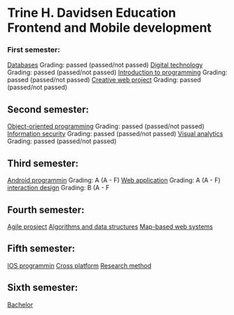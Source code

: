 # Trine H. Davidsen Education Frontend and Mobile development

### First semester:
[Databases](https://github.com/THD-94/Databases) Grading: passed (passed/not passed)
[Digital technology](https://github.com/THD-94/Digital-technology) Grading: passed (passed/not passed)
[Introduction to programming]() Grading: passed (passed/not passed)
[Creative web project]() Grading: passed (passed/not passed)

## Second semester:
[Object-oriented programming](https://github.com/THD-94/Student-event-registration) Grading: passed (passed/not passed)
[Information security](https://github.com/THD-94/information-security) Grading: passed (passed/not passed)
[Visual analytics]() Grading: passed (passed/not passed)

## Third semester:
[Android programmin]() Grading: A (A - F)
[Web application]() Grading: A (A - F)
[interaction design]() Grading: B (A - F

## Fourth semester:
[Agile prosject]()
[Algorithms and data structures]()
[Map-based web systems]()

## Fifth semester:
[IOS programmin]()
[Cross platform]()
[Research method]()

## Sixth semester:
[Bachelor]()

<!--
**THD-94/THD-94** is a ✨ _special_ ✨ repository because its `README.md` (this file) appears on your GitHub profile.

Here are some ideas to get you started:

- 🔭 I’m currently working on ...
- 🌱 I’m currently learning ...
- 👯 I’m looking to collaborate on ...
- 🤔 I’m looking for help with ...
- 💬 Ask me about ...
- 📫 How to reach me: ...
- 😄 Pronouns: ...
- ⚡ Fun fact: ...
-->
